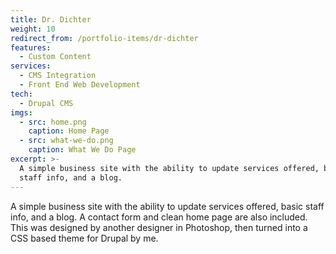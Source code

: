 ```yaml
---
title: Dr. Dichter
weight: 10
redirect_from: /portfolio-items/dr-dichter
features:
  - Custom Content
services:
  - CMS Integration
  - Front End Web Development
tech:
  - Drupal CMS
imgs:
  - src: home.png
    caption: Home Page
  - src: what-we-do.png
    caption: What We Do Page
excerpt: >-
  A simple business site with the ability to update services offered, basic
  staff info, and a blog.
---
```

A simple business site with the ability to update services offered, basic staff info, and a blog. A contact form and clean home page are also included. This was designed by another designer in Photoshop, then turned into a CSS based theme for Drupal by me.
